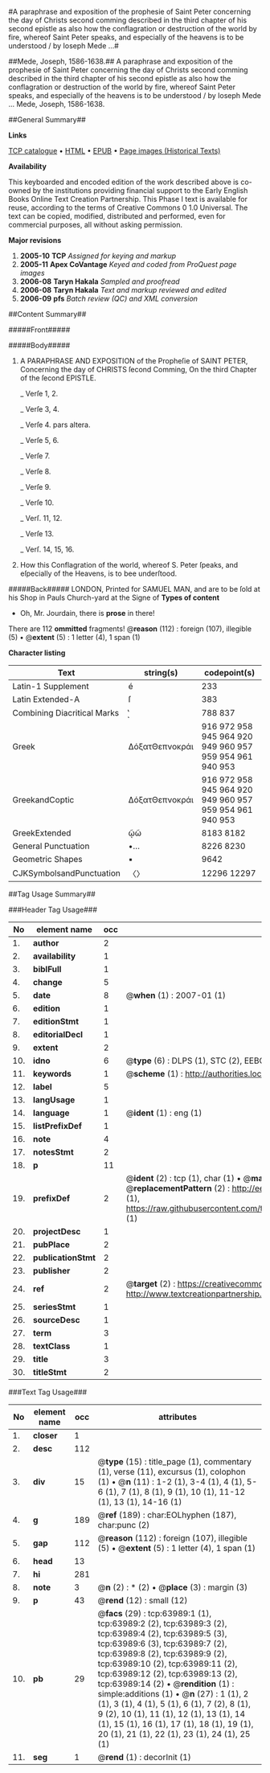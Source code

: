 #A paraphrase and exposition of the prophesie of Saint Peter concerning the day of Christs second comming described in the third chapter of his second epistle as also how the conflagration or destruction of the world by fire, whereof Saint Peter speaks, and especially of the heavens is to be understood / by Ioseph Mede ...#

##Mede, Joseph, 1586-1638.##
A paraphrase and exposition of the prophesie of Saint Peter concerning the day of Christs second comming described in the third chapter of his second epistle as also how the conflagration or destruction of the world by fire, whereof Saint Peter speaks, and especially of the heavens is to be understood / by Ioseph Mede ...
Mede, Joseph, 1586-1638.

##General Summary##

**Links**

[TCP catalogue](http://www.ota.ox.ac.uk/tcp/)  • 
[HTML](http://tei.it.ox.ac.uk/tcp/Texts-HTML/free/A50/A50535.html)  • 
[EPUB](http://tei.it.ox.ac.uk/tcp/Texts-EPUB/free/A50/A50535.epub) • 
[Page images (Historical Texts)](https://data.historicaltexts.jisc.ac.uk/view?pubId=eebo-12593731e&pageId=eebo-12593731e-63989-1)

**Availability**

This keyboarded and encoded edition of the
	       work described above is co-owned by the institutions
	       providing financial support to the Early English Books
	       Online Text Creation Partnership. This Phase I text is
	       available for reuse, according to the terms of Creative
	       Commons 0 1.0 Universal. The text can be copied,
	       modified, distributed and performed, even for
	       commercial purposes, all without asking permission.

**Major revisions**

1. __2005-10__ __TCP__ *Assigned for keying and markup*
1. __2005-11__ __Apex CoVantage__ *Keyed and coded from ProQuest page images*
1. __2006-08__ __Taryn Hakala__ *Sampled and proofread*
1. __2006-08__ __Taryn Hakala__ *Text and markup reviewed and edited*
1. __2006-09__ __pfs__ *Batch review (QC) and XML conversion*

##Content Summary##

#####Front#####

#####Body#####

1. A PARAPHRASE AND EXPOSITION of the Propheſie of SAINT PETER, Concerning the day of CHRISTS ſecond Comming, On the third Chapter of the ſecond EPISTLE.

    _ Verſe 1, 2.

    _ Verſe 3, 4.

    _ Verſe 4. pars altera.

    _ Verſe 5, 6.

    _ Verſe 7.

    _ Verſe 8.

    _ Verſe 9.

    _ Verſe 10.

    _ Verſ. 11, 12.

    _ Verſe 13.

    _ Verſ. 14, 15, 16.

1. How this Conflagration of the world, whereof S. Peter ſpeaks, and eſpecially of the Heavens, is to bee underſtood.

#####Back#####
LONDON, Printed for SAMUEL MAN, and are to be ſold at his Shop in Pauls Church-yard at the Signe of 
**Types of content**

  * Oh, Mr. Jourdain, there is **prose** in there!

There are 112 **ommitted** fragments! 
 @__reason__ (112) : foreign (107), illegible (5)  •  @__extent__ (5) : 1 letter (4), 1 span (1)

**Character listing**


|Text|string(s)|codepoint(s)|
|---|---|---|
|Latin-1 Supplement|é|233|
|Latin Extended-A|ſ|383|
|Combining             Diacritical Marks|̔ͅ|788 837|
|Greek|ΔόξατΘεπνοκράι|916 972 958 945 964 920 949 960 957 959 954 961 940 953|
|GreekandCoptic|ΔόξατΘεπνοκράι|916 972 958 945 964 920 949 960 957 959 954 961 940 953|
|GreekExtended|ῷῶ|8183 8182|
|General Punctuation|•…|8226 8230|
|Geometric Shapes|▪|9642|
|CJKSymbolsandPunctuation|〈〉|12296 12297|

##Tag Usage Summary##

###Header Tag Usage###

|No|element name|occ|attributes|
|---|---|---|---|
|1.|__author__|2||
|2.|__availability__|1||
|3.|__biblFull__|1||
|4.|__change__|5||
|5.|__date__|8| @__when__ (1) : 2007-01 (1)|
|6.|__edition__|1||
|7.|__editionStmt__|1||
|8.|__editorialDecl__|1||
|9.|__extent__|2||
|10.|__idno__|6| @__type__ (6) : DLPS (1), STC (2), EEBO-CITATION (1), OCLC (1), VID (1)|
|11.|__keywords__|1| @__scheme__ (1) : http://authorities.loc.gov/ (1)|
|12.|__label__|5||
|13.|__langUsage__|1||
|14.|__language__|1| @__ident__ (1) : eng (1)|
|15.|__listPrefixDef__|1||
|16.|__note__|4||
|17.|__notesStmt__|2||
|18.|__p__|11||
|19.|__prefixDef__|2| @__ident__ (2) : tcp (1), char (1)  •  @__matchPattern__ (2) : ([0-9\-]+):([0-9IVX]+) (1), (.+) (1)  •  @__replacementPattern__ (2) : http://eebo.chadwyck.com/downloadtiff?vid=$1&page=$2 (1), https://raw.githubusercontent.com/textcreationpartnership/Texts/master/tcpchars.xml#$1 (1)|
|20.|__projectDesc__|1||
|21.|__pubPlace__|2||
|22.|__publicationStmt__|2||
|23.|__publisher__|2||
|24.|__ref__|2| @__target__ (2) : https://creativecommons.org/publicdomain/zero/1.0/ (1), http://www.textcreationpartnership.org/docs/. (1)|
|25.|__seriesStmt__|1||
|26.|__sourceDesc__|1||
|27.|__term__|3||
|28.|__textClass__|1||
|29.|__title__|3||
|30.|__titleStmt__|2||


###Text Tag Usage###

|No|element name|occ|attributes|
|---|---|---|---|
|1.|__closer__|1||
|2.|__desc__|112||
|3.|__div__|15| @__type__ (15) : title_page (1), commentary (1), verse (11), excursus (1), colophon (1)  •  @__n__ (11) : 1-2 (1), 3-4 (1), 4 (1), 5-6 (1), 7 (1), 8 (1), 9 (1), 10 (1), 11-12 (1), 13 (1), 14-16 (1)|
|4.|__g__|189| @__ref__ (189) : char:EOLhyphen (187), char:punc (2)|
|5.|__gap__|112| @__reason__ (112) : foreign (107), illegible (5)  •  @__extent__ (5) : 1 letter (4), 1 span (1)|
|6.|__head__|13||
|7.|__hi__|281||
|8.|__note__|3| @__n__ (2) : * (2)  •  @__place__ (3) : margin (3)|
|9.|__p__|43| @__rend__ (12) : small (12)|
|10.|__pb__|29| @__facs__ (29) : tcp:63989:1 (1), tcp:63989:2 (2), tcp:63989:3 (2), tcp:63989:4 (2), tcp:63989:5 (3), tcp:63989:6 (3), tcp:63989:7 (2), tcp:63989:8 (2), tcp:63989:9 (2), tcp:63989:10 (2), tcp:63989:11 (2), tcp:63989:12 (2), tcp:63989:13 (2), tcp:63989:14 (2)  •  @__rendition__ (1) : simple:additions (1)  •  @__n__ (27) : 1 (1), 2 (1), 3 (1), 4 (1), 5 (1), 6 (1), 7 (2), 8 (1), 9 (2), 10 (1), 11 (1), 12 (1), 13 (1), 14 (1), 15 (1), 16 (1), 17 (1), 18 (1), 19 (1), 20 (1), 21 (1), 22 (1), 23 (1), 24 (1), 25 (1)|
|11.|__seg__|1| @__rend__ (1) : decorInit (1)|
